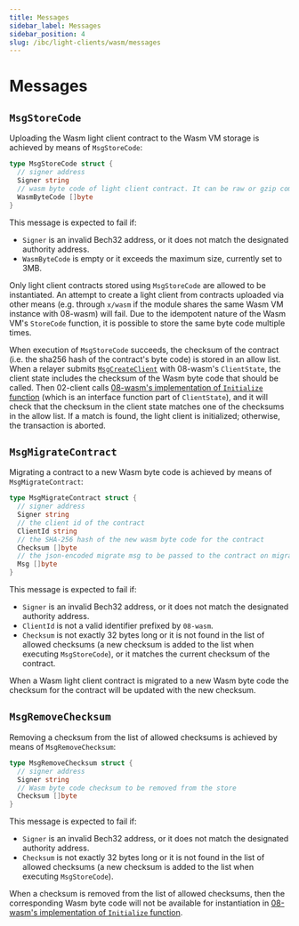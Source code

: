 ```yaml
---
title: Messages
sidebar_label: Messages
sidebar_position: 4
slug: /ibc/light-clients/wasm/messages
---
```


# Messages

## `MsgStoreCode`

Uploading the Wasm light client contract to the Wasm VM storage is achieved by means of `MsgStoreCode`:

```go
type MsgStoreCode struct {
  // signer address
  Signer string
  // wasm byte code of light client contract. It can be raw or gzip compressed
  WasmByteCode []byte
}
```

This message is expected to fail if:

- `Signer` is an invalid Bech32 address, or it does not match the designated authority address.
- `WasmByteCode` is empty or it exceeds the maximum size, currently set to 3MB.

Only light client contracts stored using `MsgStoreCode` are allowed to be instantiated. An attempt to create a light client from contracts uploaded via other means (e.g. through `x/wasm` if the module shares the same Wasm VM instance with 08-wasm) will fail. Due to the idempotent nature of the Wasm VM's `StoreCode` function, it is possible to store the same byte code multiple times.

When execution of `MsgStoreCode` succeeds, the checksum of the contract (i.e. the sha256 hash of the contract's byte code) is stored in an allow list. When a relayer submits [`MsgCreateClient`](https://github.com/cosmos/ibc-go/blob/v7.2.0/proto/ibc/core/client/v1/tx.proto#L25-L37) with 08-wasm's `ClientState`, the client state includes the checksum of the Wasm byte code that should be called. Then 02-client calls [08-wasm's implementation of `Initialize` function](https://github.com/cosmos/ibc-go/blob/v7.2.0/modules/core/02-client/keeper/client.go#L34) (which is an interface function part of `ClientState`), and it will check that the checksum in the client state matches one of the checksums in the allow list. If a match is found, the light client is initialized; otherwise, the transaction is aborted.

## `MsgMigrateContract`

Migrating a contract to a new Wasm byte code is achieved by means of `MsgMigrateContract`:

```go
type MsgMigrateContract struct {
  // signer address
  Signer string
  // the client id of the contract
  ClientId string
  // the SHA-256 hash of the new wasm byte code for the contract
  Checksum []byte
  // the json-encoded migrate msg to be passed to the contract on migration
  Msg []byte
}
```

This message is expected to fail if:

- `Signer` is an invalid Bech32 address, or it does not match the designated authority address.
- `ClientId` is not a valid identifier prefixed by `08-wasm`.
- `Checksum` is not exactly 32 bytes long or it is not found in the list of allowed checksums (a new checksum is added to the list when executing `MsgStoreCode`), or it matches the current checksum of the contract.

When a Wasm light client contract is migrated to a new Wasm byte code the checksum for the contract will be updated with the new checksum.

## `MsgRemoveChecksum`

Removing a checksum from the list of allowed checksums is achieved by means of `MsgRemoveChecksum`:

```go
type MsgRemoveChecksum struct {
  // signer address
  Signer string
  // Wasm byte code checksum to be removed from the store
  Checksum []byte
}
```

This message is expected to fail if:

- `Signer` is an invalid Bech32 address, or it does not match the designated authority address.
- `Checksum` is not exactly 32 bytes long or it is not found in the list of allowed checksums (a new checksum is added to the list when executing `MsgStoreCode`).

When a checksum is removed from the list of allowed checksums, then the corresponding Wasm byte code will not be available for instantiation in [08-wasm's implementation of `Initialize` function](https://github.com/cosmos/ibc-go/blob/v7.2.0/modules/core/02-client/keeper/client.go#L34).
